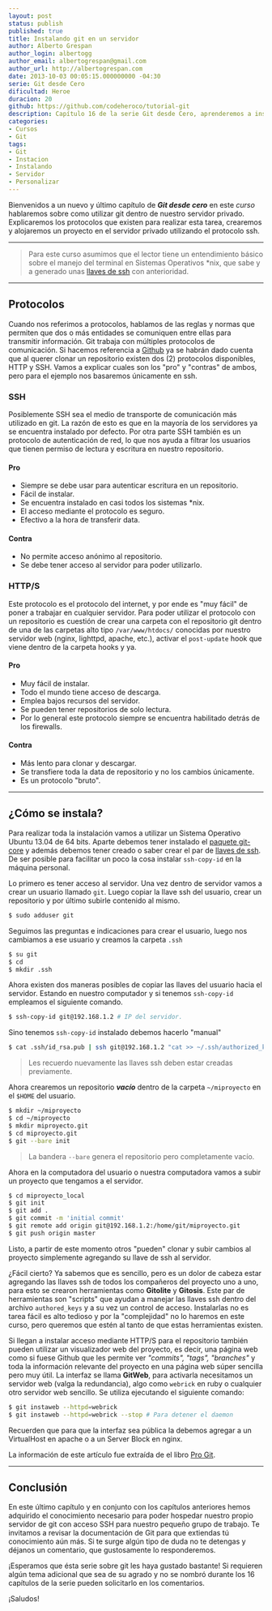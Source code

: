 ```yaml
---
layout: post
status: publish
published: true
title: Instalando git en un servidor
author: Alberto Grespan
author_login: albertogg
author_email: albertogrespan@gmail.com
author_url: http://albertogrespan.com
date: 2013-10-03 00:05:15.000000000 -04:30
serie: Git desde Cero
dificultad: Heroe
duracion: 20
github: https://github.com/codeheroco/tutorial-git
description: Capítulo 16 de la serie Git desde Cero, aprenderemos a instalar git en un servidor privado utilizando ssh como protocolo de comunicación.
categories:
- Cursos
- Git
tags:
- Git
- Instacion
- Instalando
- Servidor
- Personalizar
---
```

<p>Bienvenidos a un nuevo y último capítulo de <strong><em>Git desde cero</em></strong> en este <em>curso</em> hablaremos sobre como utilizar git dentro de nuestro servidor privado. Explicaremos los protocolos que existen para realizar esta tarea, crearemos y alojaremos un proyecto en el servidor privado utilizando el protocolo ssh.</p>

<hr />

<blockquote>
  <p>Para este curso asumimos que el lector tiene un entendimiento básico sobre el manejo del terminal en Sistemas Operativos *nix, que sabe y a generado unas <a href="https://help.github.com/articles/generating-ssh-keys">llaves de ssh</a> con anterioridad.</p>
</blockquote>

<hr />

<h2>Protocolos</h2>

<p>Cuando nos referimos a protocolos, hablamos de las reglas y normas que permiten que dos o más entidades se comuniquen entre ellas para transmitir información. Git trabaja con múltiples protocolos de comunicación. Si hacemos referencia a <a href="https://github.com">Github</a> ya se habrán dado cuenta que al querer clonar un repositorio existen dos (2) protocolos disponibles, HTTP y SSH. Vamos a explicar cuales son los "pro" y "contras" de ambos, pero para el ejemplo nos basaremos únicamente en ssh.</p>

<h3>SSH</h3>

<p>Posiblemente SSH sea el medio de transporte de comunicación más utilizado en git. La razón de esto es que en la mayoría de los servidores ya se encuentra instalado por defecto. Por otra parte SSH también es un protocolo de autenticación de red, lo que nos ayuda a filtrar los usuarios que tienen permiso de lectura y escritura en nuestro repositorio.</p>

<h4>Pro</h4>

<ul>
<li>Siempre se debe usar para autenticar escritura en un repositorio.</li>
<li>Fácil de instalar.</li>
<li>Se encuentra instalado en casi todos los sistemas *nix.</li>
<li>El acceso mediante el protocolo es seguro.</li>
<li>Efectivo a la hora de transferir data.</li>
</ul>

<h4>Contra</h4>

<ul>
<li>No permite acceso anónimo al repositorio.</li>
<li>Se debe tener acceso al servidor para poder utilizarlo.</li>
</ul>

<h3>HTTP/S</h3>

<p>Este protocolo es el protocolo del internet, y por ende es "muy fácil" de poner a trabajar en cualquier servidor. Para poder utilizar el protocolo con un repositorio es cuestión de crear una carpeta con el repositorio git dentro de una de las carpetas alto tipo <code>/var/www/htdocs/</code> conocidas por nuestro servidor web (nginx, lighttpd, apache, etc.), activar el <code>post-update</code> hook que viene dentro de la carpeta hooks y ya.</p>

<h4>Pro</h4>

<ul>
<li>Muy fácil de instalar.</li>
<li>Todo el mundo tiene acceso de descarga.</li>
<li>Emplea bajos recursos del servidor.</li>
<li>Se pueden tener repositorios de solo lectura.</li>
<li>Por lo general este protocolo siempre se encuentra habilitado detrás de los firewalls.</li>
</ul>

<h4>Contra</h4>

<ul>
<li>Más lento para clonar y descargar.</li>
<li>Se transfiere toda la data de repositorio y no los cambios únicamente.</li>
<li>Es un protocolo "bruto".</li>
</ul>

<hr />

<h2>¿Cómo se instala?</h2>

<p>Para realizar toda la instalación vamos a utilizar un Sistema Operativo Ubuntu 13.04 de 64 bits. Aparte debemos tener instalado el <a href="http://codehero.co/git-desde-cero-instalacion-configuracion-y-comandos-basicos/">paquete git-core</a> y además debemos tener creado o saber crear el par de <a href="https://help.github.com/articles/generating-ssh-keys">llaves de ssh</a>. De ser posible para facilitar un poco la cosa instalar <code>ssh-copy-id</code> en la máquina personal.</p>



<p>Lo primero es tener acceso al servidor. Una vez dentro de servidor vamos a crear un usuario llamado <code>git</code>. Luego copiar la llave ssh del usuario, crear un repositorio y por último subirle contenido al mismo.</p>

```sh
$ sudo adduser git
```

<p>Seguimos las preguntas e indicaciones para crear el usuario, luego nos cambiamos a ese usuario y creamos la carpeta <code>.ssh</code></p>

```sh
$ su git
$ cd
$ mkdir .ssh
```

<p>Ahora existen dos maneras posibles de copiar las llaves del usuario hacia el servidor. Estando en nuestro computador y si tenemos <code>ssh-copy-id</code> empleamos el siguiente comando.</p>

```sh
$ ssh-copy-id git@192.168.1.2 # IP del servidor.
```

<p>Sino tenemos <code>ssh-copy-id</code> instalado debemos hacerlo "manual"</p>

```sh
$ cat .ssh/id_rsa.pub | ssh git@192.168.1.2 "cat >> ~/.ssh/authorized_keys"
```

<blockquote>
  <p>Les recuerdo nuevamente las llaves ssh deben estar creadas previamente.</p>
</blockquote>

<p>Ahora crearemos un repositorio <strong><em>vacío</em></strong> dentro de la carpeta <code>~/miproyecto</code> en el <code>$HOME</code> del usuario.</p>

```sh
$ mkdir ~/miproyecto
$ cd ~/miproyecto
$ mkdir miproyecto.git
$ cd miproyecto.git
$ git --bare init
```

<blockquote>
  <p>La bandera <code>--bare</code> genera el repositorio pero completamente vacío.</p>
</blockquote>

<p>Ahora en la computadora del usuario o nuestra computadora vamos a subir un proyecto que tengamos a el servidor.</p>

```sh
$ cd miproyecto_local
$ git init
$ git add .
$ git commit -m 'initial commit'
$ git remote add origin git@192.168.1.2:/home/git/miproyecto.git
$ git push origin master
```

<p>Listo, a partir de este momento otros "pueden" clonar y subir cambios al proyecto simplemente agregando su llave de ssh al servidor.</p>

<p>¿Fácil cierto? Ya sabemos que es sencillo, pero es un dolor de cabeza estar agregando las llaves ssh de todos los compañeros del proyecto uno a uno, para esto se crearon herramientas como <strong>Gitolite</strong> y <strong>Gitosis</strong>. Este par de herramientas son "scripts" que ayudan a manejar las llaves ssh dentro del archivo <code>authored_keys</code> y a su vez un control de acceso. Instalarlas no es tarea fácil es alto tedioso y por la "complejidad" no lo haremos en este curso, pero queremos que estén al tanto de que estas herramientas existen.</p>

<p>Si llegan a instalar acceso mediante HTTP/S para el repositorio también pueden utilizar un visualizador web del proyecto, es decir, una página web como si fuese Github que les permite ver <em>"commits", "tags", "branches"</em> y toda la información relevante del proyecto en una página web súper sencilla pero muy útil. La interfaz se llama <strong>GitWeb</strong>, para activarla necesitamos un servidor web (valga la redundancia), algo como <code>webrick</code> en ruby o cualquier otro servidor web sencillo. Se utiliza ejecutando el siguiente comando:</p>

```sh
$ git instaweb --httpd=webrick
$ git instaweb --httpd=webrick --stop # Para detener el daemon
```

<p>Recuerden que para que la interfaz sea pública la debemos agregar a un VirtualHost en apache o a un Server Block en nginx.</p>

<p>La información de este artículo fue extraída de el libro <a href="http://git-scm.com/book/es/Git-en-un-servidor">Pro Git</a>.</p>

<hr />

<h2>Conclusión</h2>

<p>En este último capítulo y en conjunto con los capítulos anteriores hemos adquirido el conocimiento necesario para poder hospedar nuestro propio servidor de git con acceso SSH para nuestro pequeño grupo de trabajo. Te invitamos a revisar la documentación de Git para que extiendas tú conocimiento aún más. Si te surge algún tipo de duda no te detengas y déjanos un comentario, que gustosamente lo responderemos.</p>

<p>¡Esperamos que ésta serie sobre git les haya gustado bastante! Si requieren algún tema adicional que sea de su agrado y no se nombró durante los 16 capítulos de la serie pueden solicitarlo en los comentarios.</p>

<p>¡Saludos!</p>
